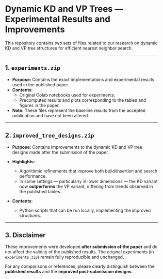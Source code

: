 # Dynamic KD and VP Trees — Experimental Results and Improvements

This repository contains two sets of files related to our research on dynamic KD and VP tree structures for efficient nearest neighbor search.

---

## 1. `experiments.zip`
- **Purpose:** Contains the exact implementations and experimental results used in the published paper.
- **Contents:**
  - Original Colab notebooks used for experiments.
  - Precomputed results and plots corresponding to the tables and figures in the paper.
- **Note:** These files represent the baseline results from the accepted publication and have not been altered.

---

## 2. `improved_tree_designs.zip`

- **Purpose:** Contains improvements to the dynamic KD and VP tree designs made after the submission of the paper.

- **Highlights:**
  - Algorithmic refinements that improve both build/insertion and search performance.
  - In some settings — particularly in lower dimensions — the KD variant now **outperforms** the VP variant, differing from trends observed in the published tables.

- **Contents:**
  - Python scripts that can be run locally, implementing the improved structures.

---

## 3. Disclaimer
These improvements were developed **after submission of the paper** and do not affect the validity of the published results. The original experiments (in `experiments.zip`) remain fully reproducible and unchanged.

For any comparisons or references, please clearly distinguish between the **published results** and the **improved post-submission designs**.
